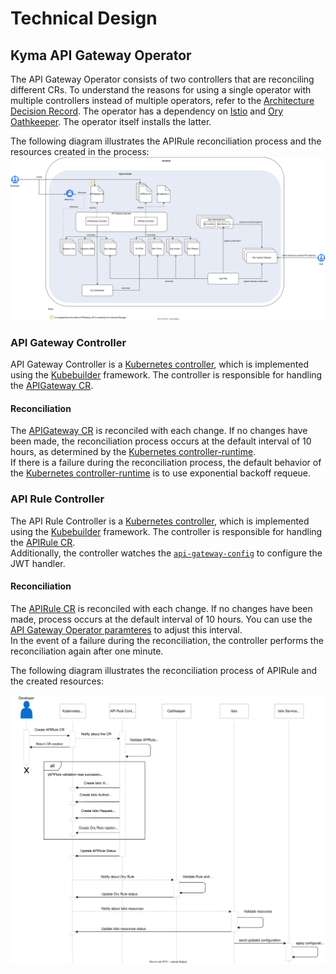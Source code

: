 # Technical Design

## Kyma API Gateway Operator

The API Gateway Operator consists of two controllers that are reconciling different CRs. To understand the reasons for using a single operator with multiple controllers instead of multiple operators, refer to the [Architecture Decision Record](https://github.com/kyma-project/api-gateway/issues/495).
The operator has a dependency on [Istio](https://istio.io/) and [Ory Oathkeeper](https://www.ory.sh/docs/oathkeeper). The operator itself installs the latter. 

The following diagram illustrates the APIRule reconciliation process and the resources created in the process:
![Kyma API Gateway Overview](../assets/operator-contributor-skr-overview.svg)

### API Gateway Controller

API Gateway Controller is a [Kubernetes controller](https://kubernetes.io/docs/concepts/architecture/controller/), which is implemented using the [Kubebuilder](https://book.kubebuilder.io/) framework. 
The controller is responsible for handling the [APIGateway CR](../user/03-technical-reference/custom-resources/apigateway/01-30-apigateway-custom-resource.md).

#### Reconciliation
The [APIGateway CR](../user/03-technical-reference/custom-resources/apirule/01-40-apirule-custom-resource.md) is reconciled with each change. If no changes have been made, the reconciliation process occurs at the default interval of 10 hours,
as determined by the [Kubernetes controller-runtime](https://pkg.go.dev/sigs.k8s.io/controller-runtime).  
If there is a failure during the reconciliation process, the default behavior of the [Kubernetes controller-runtime](https://pkg.go.dev/sigs.k8s.io/controller-runtime) is to use exponential backoff requeue. 

### API Rule Controller

The API Rule Controller is a [Kubernetes controller](https://kubernetes.io/docs/concepts/architecture/controller/), which is implemented using the [Kubebuilder](https://book.kubebuilder.io/) framework. 
The controller is responsible for handling the [APIRule CR](../user/03-technical-reference/custom-resources/apirule/01-40-apirule-custom-resource.md).  
Additionally, the controller watches the [`api-gateway-config`](../user/03-technical-reference/custom-resources/apirule/01-40-apirule-custom-resource.md#jwt-access-strategy) to configure the JWT handler.

#### Reconciliation
The [APIRule CR](../user/03-technical-reference/custom-resources/apirule/01-40-apirule-custom-resource.md) is reconciled with each change. If no changes have been made, process occurs at the default interval of 10 hours.
You can use the [API Gateway Operator paramteres](../user/03-technical-reference/configuration-parameters/01-10-api-gateway-operator-parameters.md) to adjust this interval.  
In the event of a failure during the reconciliation, the controller performs the reconciliation again after one minute.

The following diagram illustrates the reconciliation process of APIRule and the created resources:

![APIRule CR Reconciliation](../assets/api-rule-reconciliation-sequence.svg)
